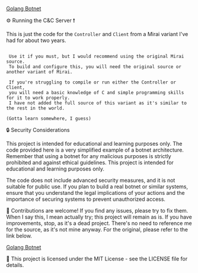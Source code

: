 [ Golang Botnet ](https://github.com/Birdo1221/Better-Go-Cnc/)

:gear: Running the C&C Server ❗

This is just the code for the `Controller` and `Client` from a Mirai variant I've had for about two years.

```

 Use it if you must, but I would recommend using the original Mirai source.
 To build and configure this, you will need the original source or another variant of Mirai.

 If you're struggling to compile or run either the Controller or Client,
 you will need a basic knowledge of C and simple programming skills for it to work properly.
 I have not added the full source of this variant as it's similar to the rest in the world.

```

`
(Gotta learn somewhere, I guess)
`

:lock: Security Considerations

This project is intended for educational and learning purposes only. The code provided here is a very simplified example of a botnet architecture. Remember that using a botnet for any malicious purposes is strictly prohibited and against ethical guidelines. This project is intended for educational and learning purposes only.

The code does not include advanced security measures, and it is not suitable for public use. If you plan to build a real botnet or similar systems, ensure that you understand the legal implications of your actions and the importance of securing systems to prevent unauthorized access.

:handshake: Contributions are welcome! If you find any issues, please try to fix them. When I say this, I mean actually try; this project will remain as is. If you have improvements, stop, as it's a dead project. There's no need to reference me for the source, as it's not mine anyway. For the original, please refer to the link below.

[ Golang Botnet ](https://github.com/jgamblin/Mirai-Source-Code/)

:page_with_curl: This project is licensed under the MIT License - see the LICENSE file for details.
